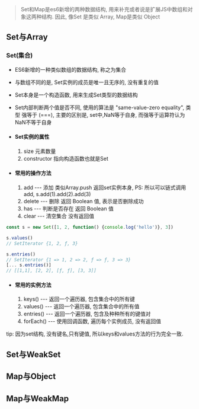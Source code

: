 > Set和Map是es6新增的两种数据结构, 用来补充或者说是扩展JS中数组和对象这两种结构. 因此, 像Set 是类似 Array, Map是类似 Object

## Set与Array
### Set(集合)
- ES6新增的一种类似数组的数据结构, 称之为集合
- 与数组不同的是, Set实例的成员是唯一且无序的, 没有重复的值
- Set本身是一个构造函数, 用来生成Set类型的数据结构
- Set内部判断两个值是否不同, 使用的算法是 "same-value-zero equality", 类型 强等于 (===), 主要的区别是, set中,NaN等于自身, 而强等于运算符认为NaN不等于自身

- #### Set实例的属性
    1. size 元素数量
    2. constructor  指向构造函数也就是Set
- #### 常用的操作方法
    1. add  --- 添加  类似Array.push   返回set实例本身, PS: 所以可以链式调用add,  s.add(1).add(2).add(3)
    2. delete --- 删除   返回 Boolean 值, 表示是否删除成功
    3. has --- 判断是否存在   返回 Boolean 值
    4. clear --- 清空集合   没有返回值
    
```javascript
const s = new Set([1, 2, function() {console.log('hello')}, 3])

s.values()
// SetIterator {1, 2, ƒ, 3}

s.entries()
// SetIterator {1 => 1, 2 => 2, ƒ => ƒ, 3 => 3}
[... s.entries()]
// [[1,1], [2, 2], [ƒ, ƒ], [3, 3]]

```
- #### 常用的实例方法
    1. keys()       --- 返回一个遍历器, 包含集合中的所有键 
    2. values()     --- 返回一个遍历器, 包含集合中的所有值
    3. entries()    --- 返回一个遍历器, 包含及种种所有的键值对
    4. forEach()    --- 使用回调函数, 遍历每个实例成员, 没有返回值

tip: 因为set结构, 没有键名,只有键值, 所以keys和values方法的行为完全一致.
## Set与WeakSet

## Map与Object

## Map与WeakMap

